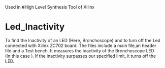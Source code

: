 Used in #High Level Synthesis Tool of Xilinx
# Led_Inactivity
To find the Inactivity of an LED  (Here, Bronchoscope) and to turn off the Led connected with Xilinx ZC702 board.
The files include a main file,an header file and a Test bench.
It measures the inactivity of the Bronchoscope LED (In this case ).
If the inactivity surpasses our specified limit, it turns off the LED.
